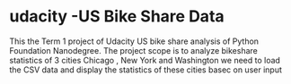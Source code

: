 # udacity -US Bike Share Data
This the Term 1 project of Udacity US bike share analysis of Python Foundation Nanodegree. The project scope is to analyze bikeshare statistics of 3 cities Chicago , New York and Washington we need to load the CSV data and display the statistics of these cities basec on user input
